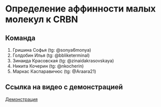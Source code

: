 # Определение аффинности малых молекул к CRBN

## Команда
1. Гришина Софья (tg: @sonya6monya) 
2. Голдобин Илья (tg: @bbliketerminal)
3. Зинаида Красовская (tg: @zinaidakrasovskaya) 
4. Никита Кочерин (tg: @nkocherin)
5. Маркас Каспаравичюс (tg: @Araara21)

## Ссылка на видео с демонстрацией
[Демонстрация](https://drive.google.com/file/d/14DKdH0Ok_WfR_LFQUqORXyJzN5M2bSqt/view?usp=sharing)
